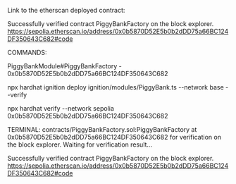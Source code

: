 Link to the etherscan deployed contract:

Successfully verified contract PiggyBankFactory on the block explorer.
https://sepolia.etherscan.io/address/0x0b5870D52E5b0b2dDD75a66BC124DF350643C682#code





COMMANDS: 

PiggyBankModule#PiggyBankFactory - 0x0b5870D52E5b0b2dDD75a66BC124DF350643C682

npx hardhat ignition deploy ignition/modules/PiggyBank.ts --network base --verify

npx hardhat verify --network sepolia 0x0b5870D52E5b0b2dDD75a66BC124DF350643C682


TERMINAL:
contracts/PiggyBankFactory.sol:PiggyBankFactory at 0x0b5870D52E5b0b2dDD75a66BC124DF350643C682
for verification on the block explorer. Waiting for verification result...

Successfully verified contract PiggyBankFactory on the block explorer.
https://sepolia.etherscan.io/address/0x0b5870D52E5b0b2dDD75a66BC124DF350643C682#code
